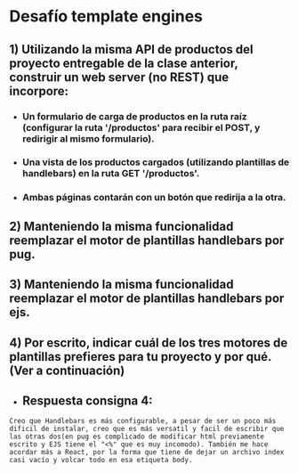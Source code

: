 # Desafío template engines
## 1) Utilizando la misma API de productos del proyecto entregable de la clase anterior, construir un web server (no REST) que incorpore:
- ### Un formulario de carga de productos en la ruta raíz (configurar la ruta '/productos' para recibir el POST, y redirigir al mismo formulario).
- ### Una vista de los productos cargados (utilizando plantillas de handlebars) en la ruta GET '/productos'.
- ### Ambas páginas contarán con un botón que redirija a la otra.

## 2) Manteniendo la misma funcionalidad reemplazar el motor de plantillas handlebars por pug.
## 3) Manteniendo la misma funcionalidad reemplazar el motor de plantillas handlebars por ejs.
## 4) Por escrito, indicar cuál de los tres motores de plantillas prefieres para tu proyecto y por qué. (Ver a continuación)

- ## Respuesta consigna 4: 
`Creo que Handlebars es más configurable, a pesar de ser un poco más dificil de instalar, creo que es más versatil y facil de escribir que las otras dos(en pug es complicado de modificar html previamente escrito y EJS tiene el "<%" que es muy incomodo). También me hace acordar más a React, por la forma que tiene de dejar un archivo index casi vacío y volcar todo en esa etiqueta body.`